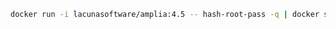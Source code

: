 ﻿```sh
docker run -i lacunasoftware/amplia:4.5 -- hash-root-pass -q | docker secret create amplia_root_password_hash -
```
